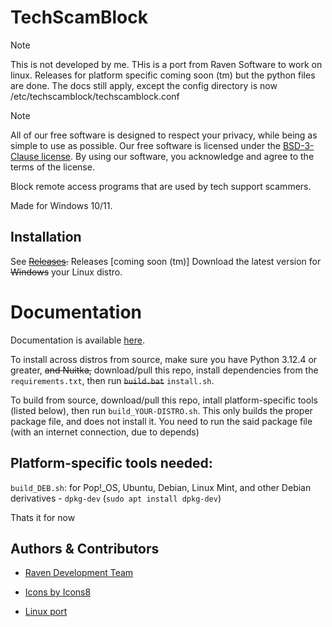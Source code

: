
# TechScamBlock
> [!NOTE]
> This is not developed by me. THis is a port from Raven Software to work on linux. Releases for platform specific coming soon (tm) but the python files are done. The docs still apply, except the config directory is now /etc/techscamblock/techscamblock.conf

> [!NOTE]
> All of our free software is designed to respect your privacy, while being as simple to use as possible. Our free software is licensed under the [BSD-3-Clause license](https://ravendevteam.org/files/BSD-3-Clause.txt). By using our software, you acknowledge and agree to the terms of the license.

Block remote access programs that are used by tech support scammers.

Made for Windows 10/11.

## Installation
See ~~[Releases](https://github.com/ravendevteam/techscamblock/releases).~~ Releases [coming soon (tm)] Download the latest version for ~~Windows~~ your Linux distro.

# Documentation
Documentation is available [here](https://docs.ravendevteam.org/techscamblock).

To install across distros from source, make sure you have Python 3.12.4 or greater, ~~and Nuitka,~~ download/pull this repo, install dependencies from the `requirements.txt`, then run ~~`build.bat`~~ `install.sh`.

To build from source, download/pull this repo, intall platform-specific tools (listed below), then run `build_YOUR-DISTRO.sh`.
This only builds the proper package file, and does not install it. You need to run the said package file (with an internet connection, due to depends)

## Platform-specific tools needed:
`build_DEB.sh`: for Pop!_OS, Ubuntu, Debian, Linux Mint, and other Debian derivatives - `dpkg-dev` (`sudo apt install dpkg-dev`)

Thats it for now

## Authors & Contributors

- [Raven Development Team](https://ravendevteam.org/)
- [Icons by Icons8](https://icons8.com/)

- [Linux port](https://github.com/textdev-0/techscamblock-linux/)

